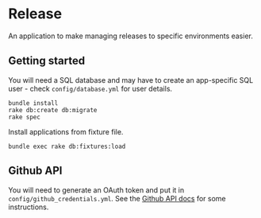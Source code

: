# Release

An application to make managing releases to specific environments easier.

## Getting started

You will need a SQL database and may have to create an app-specific SQL user - check `config/database.yml` for user details.

    bundle install
    rake db:create db:migrate
    rake spec

Install applications from fixture file.
    
    bundle exec rake db:fixtures:load

## Github API

You will need to generate an OAuth token and put it in `config/github_credentials.yml`. See the [Github API docs](http://developer.github.com/v3/oauth/) for some instructions.
